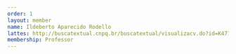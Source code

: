 ```yaml
---
order: 1
layout: member
name: Ildeberto Aparecido Rodello
lattes: http://buscatextual.cnpq.br/buscatextual/visualizacv.do?id=K4779181J4
membership: Professor
---
```

